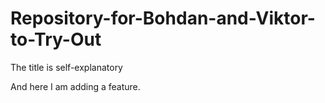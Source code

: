 # Repository-for-Bohdan-and-Viktor-to-Try-Out
The title is self-explanatory

And here I am adding a feature.
